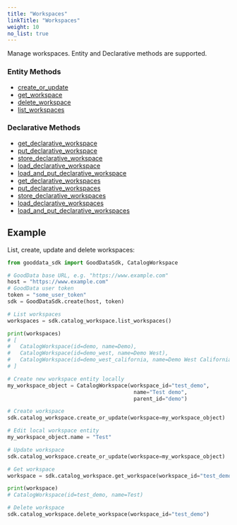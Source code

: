 ```yaml
---
title: "Workspaces"
linkTitle: "Workspaces"
weight: 10
no_list: true
---
```


Manage workspaces. Entity and Declarative methods are supported.

### Entity Methods

* [create_or_update](./create_or_update/)
* [get_workspace](./get_workspace/)
* [delete_workspace](./delete_workspace/)
* [list_workspaces](./list_workspaces/)

### Declarative Methods

* [get_declarative_workspace](./get_declarative_workspace/)
* [put_declarative_workspace](./put_declarative_workspace/)
* [store_declarative_workspace](./store_declarative_workspace/)
* [load_declarative_workspace](./load_declarative_workspace/)
* [load_and_put_declarative_workspace](./load_and_put_declarative_workspace/)
* [get_declarative_workspaces](./get_declarative_workspaces/)
* [put_declarative_workspaces](./put_declarative_workspaces/)
* [store_declarative_workspaces](./store_declarative_workspaces/)
* [load_declarative_workspaces](./load_declarative_workspaces/)
* [load_and_put_declarative_workspaces](./load_and_put_declarative_workspaces/)


## Example

List, create, update and delete workspaces:

```python
from gooddata_sdk import GoodDataSdk, CatalogWorkspace

# GoodData base URL, e.g. "https://www.example.com"
host = "https://www.example.com"
# GoodData user token
token = "some_user_token"
sdk = GoodDataSdk.create(host, token)

# List workspaces
workspaces = sdk.catalog_workspace.list_workspaces()

print(workspaces)
# [
#   CatalogWorkspace(id=demo, name=Demo),
#   CatalogWorkspace(id=demo_west, name=Demo West),
#   CatalogWorkspace(id=demo_west_california, name=Demo West California)
# ]

# Create new workspace entity locally
my_workspace_object = CatalogWorkspace(workspace_id="test_demo",
                                        name="Test demo",
                                        parent_id="demo")

# Create workspace
sdk.catalog_workspace.create_or_update(workspace=my_workspace_object)

# Edit local workspace entity
my_workspace_object.name = "Test"

# Update workspace
sdk.catalog_workspace.create_or_update(workspace=my_workspace_object)

# Get workspace
workspace = sdk.catalog_workspace.get_workspace(workspace_id="test_demo")

print(workspace)
# CatalogWorkspace(id=test_demo, name=Test)

# Delete workspace
sdk.catalog_workspace.delete_workspace(workspace_id="test_demo")
```
